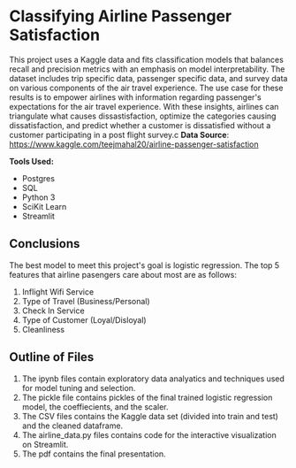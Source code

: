 # Classifying Airline Passenger Satisfaction
This project uses a Kaggle data and fits classification models that balances recall and precision metrics with an emphasis on model interpretability. The dataset includes trip specific data, passenger specific data, and survey data on various components of the air travel experience. The use case for these results is to empower airlines with information regarding passenger's expectations for the air travel experience. With these insights, airlines can triangulate what causes dissastisfaction, optimize the categories causing dissatisfaction, and predict whether a customer is dissatisfied without a customer participating in a post flight survey.c
**Data Source**: https://www.kaggle.com/teejmahal20/airline-passenger-satisfaction

**Tools Used:**
* Postgres
* SQL
* Python 3
* SciKit Learn
* Streamlit

## Conclusions
The best model to meet this project's goal is logistic regression. The top 5 features that airline pasengers care about most are as follows:

1. Inflight Wifi Service
2. Type of Travel (Business/Personal)
3. Check In Service
4. Type of Customer (Loyal/Disloyal)
5. Cleanliness

## Outline of Files
1. The ipynb files contain exploratory data analyatics and techniques used for model tuning and selection.
2. The pickle file contains pickles of the final trained logistic regression model, the coeffiecients, and the scaler.
3. The CSV files contains the Kaggle data set (divided into train and test) and the cleaned dataframe.
4. The airline_data.py files contains code for the interactive visualization on Streamlit.
5. The pdf contains the final presentation.

